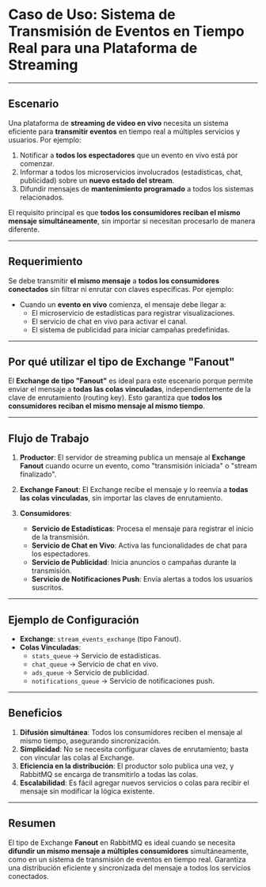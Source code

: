 # Caso de Uso: Sistema de Transmisión de Eventos en Tiempo Real para una Plataforma de Streaming

---

## Escenario

Una plataforma de **streaming de video en vivo** necesita un sistema eficiente para **transmitir eventos** en tiempo real a múltiples servicios y usuarios. Por ejemplo:

1. Notificar a **todos los espectadores** que un evento en vivo está por comenzar.
2. Informar a todos los microservicios involucrados (estadísticas, chat, publicidad) sobre un **nuevo estado del stream**.
3. Difundir mensajes de **mantenimiento programado** a todos los sistemas relacionados.

El requisito principal es que **todos los consumidores reciban el mismo mensaje simultáneamente**, sin importar si necesitan procesarlo de manera diferente.

---

## Requerimiento

Se debe transmitir **el mismo mensaje** a **todos los consumidores conectados** sin filtrar ni enrutar con claves específicas. Por ejemplo:

- Cuando un **evento en vivo** comienza, el mensaje debe llegar a:
    - El microservicio de estadísticas para registrar visualizaciones.
    - El servicio de chat en vivo para activar el canal.
    - El sistema de publicidad para iniciar campañas predefinidas.

---

## Por qué utilizar el tipo de Exchange "Fanout"

El **Exchange de tipo "Fanout"** es ideal para este escenario porque permite enviar el mensaje a **todas las colas vinculadas**, independientemente de la clave de enrutamiento (routing key). Esto garantiza que **todos los consumidores reciban el mismo mensaje al mismo tiempo**.

---

## Flujo de Trabajo

1. **Productor**: El servidor de streaming publica un mensaje al **Exchange Fanout** cuando ocurre un evento, como "transmisión iniciada" o "stream finalizado".

2. **Exchange Fanout**: El Exchange recibe el mensaje y lo reenvía a **todas las colas vinculadas**, sin importar las claves de enrutamiento.

3. **Consumidores**:
    - **Servicio de Estadísticas**: Procesa el mensaje para registrar el inicio de la transmisión.
    - **Servicio de Chat en Vivo**: Activa las funcionalidades de chat para los espectadores.
    - **Servicio de Publicidad**: Inicia anuncios o campañas durante la transmisión.
    - **Servicio de Notificaciones Push**: Envía alertas a todos los usuarios suscritos.

---

## Ejemplo de Configuración

- **Exchange**: `stream_events_exchange` (tipo Fanout).
- **Colas Vinculadas**:
    - `stats_queue` → Servicio de estadísticas.
    - `chat_queue` → Servicio de chat en vivo.
    - `ads_queue` → Servicio de publicidad.
    - `notifications_queue` → Servicio de notificaciones push.

---

## Beneficios

1. **Difusión simultánea**: Todos los consumidores reciben el mensaje al mismo tiempo, asegurando sincronización.
2. **Simplicidad**: No se necesita configurar claves de enrutamiento; basta con vincular las colas al Exchange.
3. **Eficiencia en la distribución**: El productor solo publica una vez, y RabbitMQ se encarga de transmitirlo a todas las colas.
4. **Escalabilidad**: Es fácil agregar nuevos servicios o colas para recibir el mensaje sin modificar la lógica existente.

---

## Resumen

El tipo de Exchange **Fanout** en RabbitMQ es ideal cuando se necesita **difundir un mismo mensaje a múltiples consumidores** simultáneamente, como en un sistema de transmisión de eventos en tiempo real. Garantiza una distribución eficiente y sincronizada del mensaje a todos los servicios conectados.
